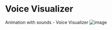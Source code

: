 # Voice Visualizer
 Animation with sounds - Voice Visualizer
 ![image](https://user-images.githubusercontent.com/83734367/191140312-ee9fc6ad-055d-45aa-98e1-a8956a9843c0.png)

